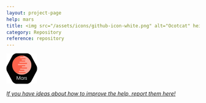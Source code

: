 ```yaml
---
layout: project-page
help: mars
title: <img src="/assets/icons/github-icon-white.png" alt="Ocotcat" height="30" width="30"> MARS Repository
category: Repository
reference: repository
---
```


<a href="https://github.com/CIRDLES/Mars" target="_blank">

<img src="https://raw.githubusercontent.com/CIRDLES/DRAKE/master/logos/MARS/MarsLogo.png" alt="link to Mars repository" height="80" width="80">

</a>

[*If you have ideas about how to improve the help, report them here!*](https://github.com/CIRDLES/MARS/issues/new)
